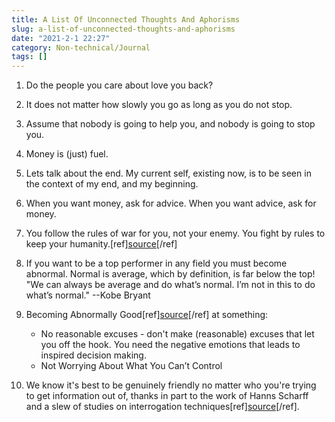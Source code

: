 ```yaml
---
title: A List Of Unconnected Thoughts And Aphorisms
slug: a-list-of-unconnected-thoughts-and-aphorisms
date: "2021-2-1 22:27"
category: Non-technical/Journal
tags: []
---
```


1.  Do the people you care about love you back?

2.  It does not matter how slowly you go as long as you do not stop.

3.  Assume that nobody is going to help you, and nobody is going to stop you.

4.  Money is (just) fuel.

5.  Lets talk about the end. My current self, existing now, is to be seen in
    the context of my end, and my beginning.

6.  When you want money, ask for advice. When you want advice, ask for money.

7.  You follow the rules of war for you, not your enemy. You fight by rules to
    keep your
    humanity.[ref][source](https://www.globalo.com/history-wwii-charlie-brown-franz-stigler-incident/)[/ref]

8.  If you want to be a top performer in any field you must become abnormal.
    Normal is average, which by definition, is far below the top! "We can always
    be average and do what’s normal. I’m not in this to do what’s normal."
    --Kobe Bryant

9.  Becoming Abnormally Good[ref][source](https://capitalandgrowth.org/answers/Article/3217401/Become-Abnormal)[/ref] at something:

    - No reasonable excuses - don't make (reasonable) excuses that let you off the hook. You need the negative emotions that leads to inspired decision making.
    - Not Worrying About What You Can’t Control

10. We know it's best to be genuinely friendly no matter who you're trying to
    get information out of, thanks in part to the work of Hanns Scharff and a
    slew of studies on interrogation
    techniques[ref][source](https://psmag.com/social-justice/nazi-interrogator-revealed-value-kindness-84747)[/ref].
